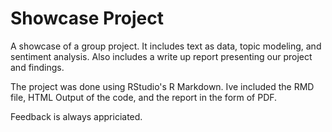 # Showcase Project
A showcase of a group project. It includes text as data, topic modeling, and sentiment analysis. Also includes a write up report presenting our project and findings.

The project was done using RStudio's R Markdown. Ive included the RMD file, HTML Output of the code, and the report in the form of PDF.

Feedback is always appriciated. 
